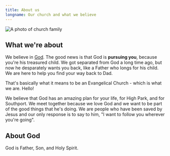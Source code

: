 ```yaml
---
title: About us
longname: Our church and what we believe
---
```


![A photo of church family]({{site.url}}/img/church-family.jpg)

## What we're about

We believe in [God](#about-god). The good news is that God is **pursuing you**, because you're his treasured child. We got separated from God a long time ago, but now he desparately wants you back, like a Father who longs for his child. We are here to help you find your way back to Dad.

That's basically what it means to be an Evangelical Church - which is what we are. Hello!

We believe that God has an amazing plan for your life, for High Park, and for Southport. We meet together because we love God and we want to be part of the good things that he's doing. We are people who have been saved by Jesus and our only response is to say to him, "I want to follow you wherever you're going".

## About God

God is Father, Son, and Holy Spirit.